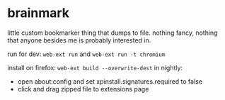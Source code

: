 # brainmark

little custom bookmarker thing that dumps to file. nothing fancy, nothing that anyone besides me is probably interested in.

run for dev: `web-ext run` and `web-ext run -t chromium`

install on firefox:
`web-ext build --overwrite-dest`
in nightly:
  - open about:config and set xpinstall.signatures.required to false
  - click and drag zipped file to extensions page
